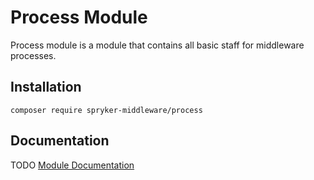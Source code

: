 # Process Module

Process module is a module that contains all basic staff for middleware processes.

## Installation

```
composer require spryker-middleware/process
```

## Documentation
TODO
[Module Documentation](https://academy.spryker.com)

